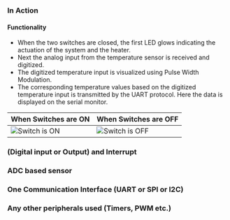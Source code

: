 ### In Action
#### Functionality 
* When the two switches are closed, the first LED glows indicating the actuation of the system and the heater.
* Next the analog input from the temperature sensor is received and digitized.
* The digitized temperature input is visualized using Pulse Width Modulation.
* The corresponding temperature values based on the digitized temperature input is transmitted by the UART protocol. Here the data is displayed on the serial monitor.

| When Switches are ON | When Switches are OFF|
| --- | --- | 
| ![Switch is ON](https://user-images.githubusercontent.com/101061728/164382845-e1910520-a630-45cc-ad37-7301fa4d08bc.PNG)| ![Switch is OFF](https://user-images.githubusercontent.com/101061728/164382619-94423252-ef3c-4eab-a54c-ca0b1b907027.PNG)| 










### (Digital input or Output) and Interrupt
### ADC based sensor
### One Communication Interface (UART or SPI or I2C)
### Any other peripherals used (Timers, PWM etc.)
